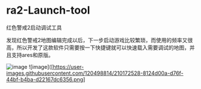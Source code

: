# ra2-Launch-tool
红色警戒2启动调试工具

发现红色警戒2地图编辑完成以后，下一步启动游戏比较繁琐，而使用的频率又很高，所以开发了这款软件只需要按一下快捷键就可以快速载入需要调试的地图，并且支持ares和原版。

![image](https://user-images.githubusercontent.com/120498814/210172523-5db6b4b4-5b55-474a-8c38-ef340992124c.png)
![image]([https://user-images.githubusercontent.com/120498814/210172528-8124d00a-d76f-44bf-b4ba-d22167dc6356.png]
